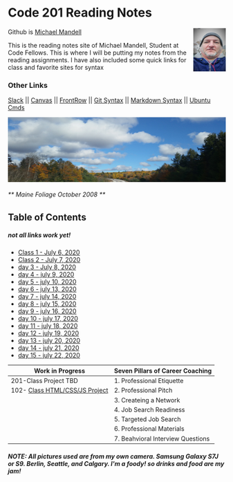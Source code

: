 # Code 201 Reading Notes

 Github is [Michael Mandell](https://github.com/DaddyBearSEA)  <img src="images/Headshot.jpg" height="100px" width="75px" align="right">

This is the reading notes site of Michael Mandell, Student at Code Fellows. This is where I will be putting my notes from the reading assignments.  I have also included some quick links for class and favorite sites for syntax

### Other Links
[Slack](https://app.slack.com/client/T039KG69K/D01419MJVAB/thread/C039KG6A1-1591124619.046600) ||  [Canvas](https://canvas.instructure.com/) ||
[FrontRow](https://frontrowviews.com/Home/Event/ProviderDetails/5a83c3f209310b1d68d45c46) || 
[Git Syntax](git.md) || [Markdown Syntax](https://www.markdownguide.org/cheat-sheet/) || [Ubuntu Cmds](https://medium.com/@vanshvarshney_/20-basic-ubuntu-commands-and-terminal-shortcuts-every-beginner-must-know-92c131fb4c2c)

<img src="images/mainefoliage.jpg"  align="center" height="150px" width="750
50px">


###### ** Maine Foliage October 2008 **

## Table of Contents  
  
##### not all links work yet!

- [Class 1 - July 6, 2020](class-01.md) 
- [Class 2 - July 7, 2020](class-02.md)
- [day 3 - July 8, 2020](8jul2020.md)
- [day 4 - july 9, 2020](9july2020.md)
- [day 5 - july 10, 2020](10jul2020.md)
- [day 6 - july 13, 2020](13jul2020.md)
- [day 7 - july 14, 2020](14jul2020.md)
- [day 8 - july 15, 2020](15jul2020.md)
- [day 9 - july 16, 2020](16jul2020.md)
- [day 10 - july 17, 2020](17jul2020.md)
- [day 11 - july 18, 2020](28jul2020.md)
- [day 12 - july 19, 2020](19jul2020.md)
- [day 13 - july 20, 2020](20jul2020.md)
- [day 14 - july 21, 2020](21jul2020.md)
- [day 15 - july 22, 2020](22jul2020.md)







| Work in Progress 	|  Seven Pillars of Career Coaching	| 
|-	|-	|
| 201-Class Project TBD	|  1. Professional Etiquette	|  
| 102- [Class HTML/CSS/JS Project](https://daddybearsea.github.io/class-project/)  	| 2. Professional Pitch 	| 
|  	| 3. Createing a Network	|
|  	| 4. Job Search Readiness 	|
|  	| 5. Targeted Job Search	|
|  	| 6. Professional Materials 	|
|  	| 7. Beahvioral Interview Questions	|



###### ***NOTE: All pictures used are from my own camera. Samsung Galaxy S7J or S9. Berlin, Seattle, and Calgary. I'm a foody! so drinks and food are my jam!***